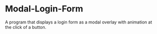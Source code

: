 # Modal-Login-Form
A program that displays a login form as a modal overlay with animation at the click of a button.
